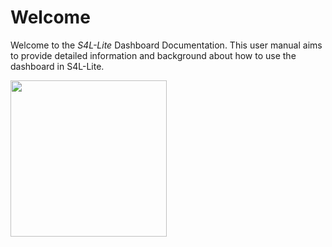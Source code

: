 # Welcome

Welcome to the *S4L-Lite* Dashboard Documentation. This user manual aims to provide detailed information and background about how to use the dashboard in S4L-Lite.

<img src="https://raw.githubusercontent.com/ZurichMedTech/s4l-assets/main/app/lite/logo/s4llite_zmt-white.svg" width="250" />
